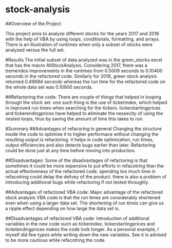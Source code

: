 # stock-analysis
##Overview of the Project

This project amis to analyze different stocks for the years 2017 and 2018 with the help of VBA by using loops, conditionals, formatting, and arrays. There is an illustration of runtimes when only a subset of stocks were analyzed versus the full set.

#Results
The initial subset of data analyzed was in the green_stocks excel that has the macro AllStockAnalysis. Considering 2017, there was a tremendos improvements in the runtimes from 0.5009 seconds to 0.10400 seconds in the refactored code. Similarly for 2018, green stock analysis returned 0.49694 seconds whereas the run time for the refactored code on the whole data set was 0.10900 seconds.

##Refactoring the code:
There are couple of things that helped in looping through the stock set. one such thing is the use of tickerindex, which helped in improved run times when searching for the tickers. tickerstartingprices and tickerendingprices have helped to eliminate the nessecity of using the nested loops, thus by saving the amount of time this takes to run.


#Summary
##Advantages of refacoring in general
Changing the structure inside the code to optimize it to higher performace without changing the resulting output is refactoring. it helps in code optimization, run times, output efficiencies and also detects bugs earlier than later. Refactoring could be done just at any time before moving into production. 

##Disadvantages:
Some of the disadvantages of refactoring is that sometimes it could be more expensive to put efforts in refacotring than the actual effectiveness of the refactored code. spending too much time in refacotring could delay the delivey of the product. there is also a problem of introducing additional bugs while refactoring if not tested throughly.

##Advantages of refactored VBA code:
Major advantage of the refactored stock analysis VBA code is that the run times are considerably shortened even when using a larger data set. The shortening of run times can give us a ripple effect depending on how large the data set is.

##Disadvantages of refactored VBA code:
Introduction of additional variables in the new code such as tickerindex, tickerstartingprices and ticketendingprices makes the code look longer. As a personal example, I myself did few typos while writing down the new variables. See it is advised to be more cautious while refacotring the code.
